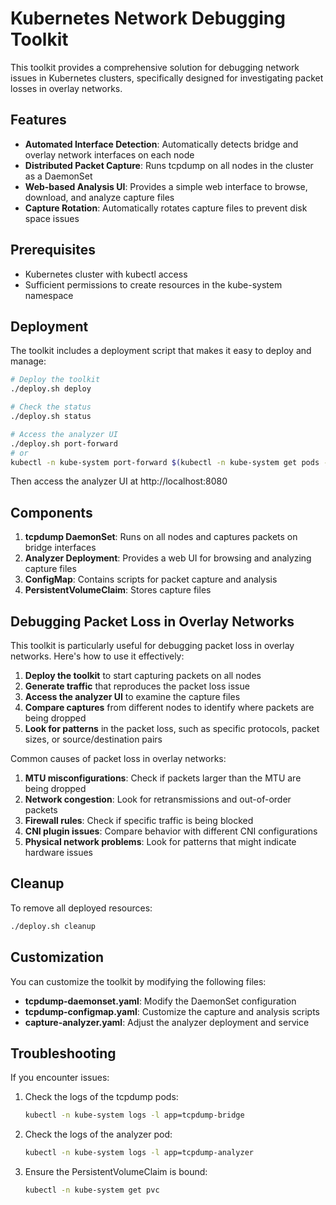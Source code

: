 # Kubernetes Network Debugging Toolkit

This toolkit provides a comprehensive solution for debugging network issues in Kubernetes clusters, specifically designed for investigating packet losses in overlay networks.

## Features

- **Automated Interface Detection**: Automatically detects bridge and overlay network interfaces on each node
- **Distributed Packet Capture**: Runs tcpdump on all nodes in the cluster as a DaemonSet
- **Web-based Analysis UI**: Provides a simple web interface to browse, download, and analyze capture files
- **Capture Rotation**: Automatically rotates capture files to prevent disk space issues

## Prerequisites

- Kubernetes cluster with kubectl access
- Sufficient permissions to create resources in the kube-system namespace

## Deployment

The toolkit includes a deployment script that makes it easy to deploy and manage:

```bash
# Deploy the toolkit
./deploy.sh deploy

# Check the status
./deploy.sh status

# Access the analyzer UI
./deploy.sh port-forward
# or
kubectl -n kube-system port-forward $(kubectl -n kube-system get pods -l app=tcpdump-analyzer -o name) 8080:8080
```

Then access the analyzer UI at http://localhost:8080

## Components

1. **tcpdump DaemonSet**: Runs on all nodes and captures packets on bridge interfaces
2. **Analyzer Deployment**: Provides a web UI for browsing and analyzing capture files
3. **ConfigMap**: Contains scripts for packet capture and analysis
4. **PersistentVolumeClaim**: Stores capture files

## Debugging Packet Loss in Overlay Networks

This toolkit is particularly useful for debugging packet loss in overlay networks. Here's how to use it effectively:

1. **Deploy the toolkit** to start capturing packets on all nodes
2. **Generate traffic** that reproduces the packet loss issue
3. **Access the analyzer UI** to examine the capture files
4. **Compare captures** from different nodes to identify where packets are being dropped
5. **Look for patterns** in the packet loss, such as specific protocols, packet sizes, or source/destination pairs

Common causes of packet loss in overlay networks:

1. **MTU misconfigurations**: Check if packets larger than the MTU are being dropped
2. **Network congestion**: Look for retransmissions and out-of-order packets
3. **Firewall rules**: Check if specific traffic is being blocked
4. **CNI plugin issues**: Compare behavior with different CNI configurations
5. **Physical network problems**: Look for patterns that might indicate hardware issues

## Cleanup

To remove all deployed resources:

```bash
./deploy.sh cleanup
```

## Customization

You can customize the toolkit by modifying the following files:

- **tcpdump-daemonset.yaml**: Modify the DaemonSet configuration
- **tcpdump-configmap.yaml**: Customize the capture and analysis scripts
- **capture-analyzer.yaml**: Adjust the analyzer deployment and service

## Troubleshooting

If you encounter issues:

1. Check the logs of the tcpdump pods:
   ```bash
   kubectl -n kube-system logs -l app=tcpdump-bridge
   ```

2. Check the logs of the analyzer pod:
   ```bash
   kubectl -n kube-system logs -l app=tcpdump-analyzer
   ```

3. Ensure the PersistentVolumeClaim is bound:
   ```bash
   kubectl -n kube-system get pvc